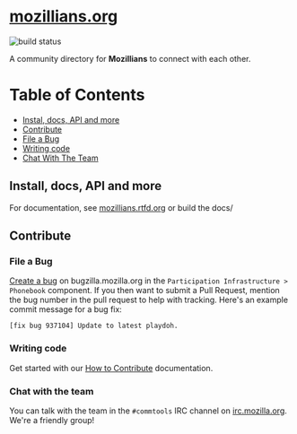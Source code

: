 [mozillians.org](https://mozillians.org)
========
![build status](https://travis-ci.org/mozilla/mozillians.svg?branch=master)

A community directory for **Mozillians** to connect with each other.

Table of Contents
=================

* [Instal, docs, API and more](#install-docs-api-and-more)
* [Contribute](#contribute)
* [File a Bug](#file-a-bug)
* [Writing code](#writing-code)
* [Chat With The Team](#chat-with-the-team)

## Install, docs, API and more
For documentation, see [mozillians.rtfd.org](https://mozillians.readthedocs.org/) or build the docs/

## Contribute

### File a Bug
[Create a bug](https://bugzilla.mozilla.org/enter_bug.cgi?product=Participation%20Infrastructure&component=Phonebook) on bugzilla.mozilla.org in the `Participation Infrastructure > Phonebook` component. If you then want to submit a Pull Request, mention the bug number in the pull request to help with tracking. Here's an example commit message for a bug fix:
```
[fix bug 937104] Update to latest playdoh.
```

### Writing code
Get started with our [How to Contribute](https://mozillians.readthedocs.org/en/latest/contribute.html) documentation.

### Chat with the team
You can talk with the team in the `#commtools` IRC channel on [irc.mozilla.org](http://irc.mozilla.org/). We're a friendly group!
